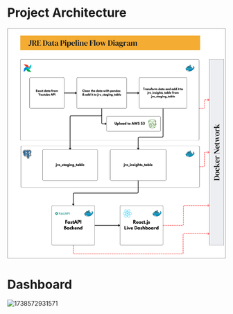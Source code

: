 # Project Architecture
!['achitecture'](https://github.com/Ballal65/joe-rogan-experience-youtube-data-pipeline/blob/main/jre_data_pipelie_architecture.png)

# Dashboard
![1738572931571](https://github.com/user-attachments/assets/de44ca19-85fd-40c0-b794-c7cffbdcd601)
